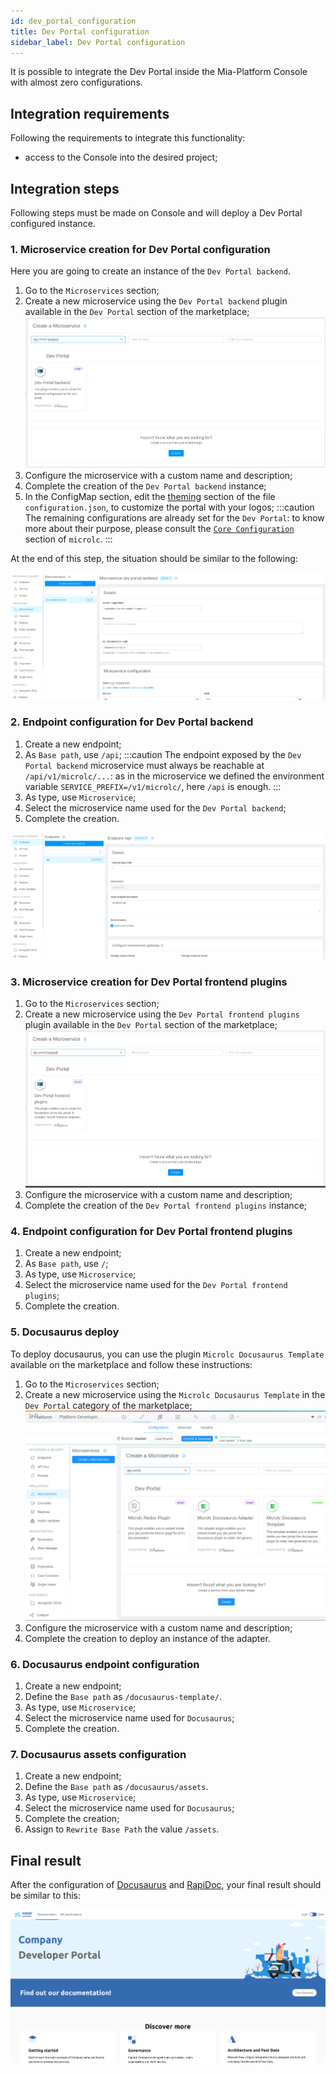 ```yaml
---
id: dev_portal_configuration
title: Dev Portal configuration
sidebar_label: Dev Portal configuration
---
```


It is possible to integrate the Dev Portal inside the Mia-Platform Console with almost zero configurations.

## Integration requirements

Following the requirements to integrate this functionality:

- access to the Console into the desired project;

## Integration steps

Following steps must be made on Console and will deploy a Dev Portal configured instance.

### 1. Microservice creation for Dev Portal configuration

Here you are going to create an instance of the `Dev Portal backend`.

1. Go to the `Microservices` section;
2. Create a new microservice using the `Dev Portal backend` plugin available in the `Dev Portal` section of the marketplace;
   ![Dev Portal backend](./img/dev_portal_backend.png)
3. Configure the microservice with a custom name and description;
4. Complete the creation of the `Dev Portal backend` instance;
5. In the ConfigMap section, edit the [theming](../business_suite/microlc/core_configuration.md#theming) section of the file `configuration.json`, to customize the portal with your logos;
   :::caution
   The remaining configurations are already set for the `Dev Portal`: to know more about their purpose, please consult the [`Core Configuration`](../business_suite/microlc/core_configuration.md) section of `microlc`. 
   :::

At the end of this step, the situation should be similar to the following:

![Backend service configured](./img/dev_portal_api_microservice_configured.png)

### 2. Endpoint configuration for Dev Portal backend

1. Create a new endpoint;
2. As `Base path`, use `/api`;
   :::caution
   The endpoint exposed by the `Dev Portal backend` microservice must always be reachable at `/api/v1/microlc/...`: 
   as in the microservice we defined the environment variable `SERVICE_PREFIX=/v1/microlc/`, here `/api` is enough.
   :::
3. As type, use `Microservice`;
4. Select the microservice name used for the `Dev Portal backend`;
5. Complete the creation.

![Backend endpoint configured](./img/dev_portal_api_configured.png)

### 3. Microservice creation for Dev Portal frontend plugins

1. Go to the `Microservices` section;
2. Create a new microservice using the `Dev Portal frontend plugins` plugin available in the `Dev Portal` section of the marketplace;
   ![Dev Portal frontend](./img/dev_portal_frontend.png)
3. Configure the microservice with a custom name and description;
4. Complete the creation of the `Dev Portal frontend plugins` instance;

### 4. Endpoint configuration for Dev Portal frontend plugins

1. Create a new endpoint;
2. As `Base path`, use `/`;
3. As type, use `Microservice`;
4. Select the microservice name used for the `Dev Portal frontend plugins`;
5. Complete the creation.

### 5. Docusaurus deploy

To deploy docusaurus, you can use the plugin `Microlc Docusaurus Template` available on the marketplace and follow these instructions:

1. Go to the `Microservices` section;
2. Create a new microservice using the `Microlc Docusaurus Template` in the `Dev Portal` category of the marketplace;
   ![Docusaurus Template](img/docusaurus_adapter_marketplace.png)
3. Configure the microservice with a custom name and description;
4. Complete the creation to deploy an instance of the adapter.

### 6. Docusaurus endpoint configuration

1. Create a new endpoint;
2. Define the `Base path` as `/docusaurus-template/`.
3. As type, use `Microservice`;
4. Select the microservice name used for `Docusaurus`;
5. Complete the creation.

### 7. Docusaurus assets configuration

1. Create a new endpoint;
2. Define the `Base path` as `/docusaurus/assets`.
3. As type, use `Microservice`;
4. Select the microservice name used for `Docusaurus`;
5. Complete the creation;
6. Assign to `Rewrite Base Path` the value `/assets`.

## Final result

After the configuration of [Docusaurus](docusaurus.md) and [RapiDoc](rapidoc.md), your final result should be similar to this:

![Final Result](img/final-result.png)
